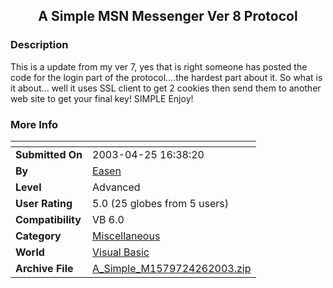 ﻿<div align="center">

## A Simple MSN Messenger Ver 8 Protocol


</div>

### Description

This is a update from my ver 7, yes that is right someone has posted the code for the login part of the protocol....the hardest part about it. So what is it about... well it uses SSL client to get 2 cookies then send them to another web site to get your final key! SIMPLE Enjoy!
 
### More Info
 


<span>             |<span>
---                |---
**Submitted On**   |2003-04-25 16:38:20
**By**             |[Easen](https://github.com/Planet-Source-Code/PSCIndex/blob/master/ByAuthor/easen.md)
**Level**          |Advanced
**User Rating**    |5.0 (25 globes from 5 users)
**Compatibility**  |VB 6\.0
**Category**       |[Miscellaneous](https://github.com/Planet-Source-Code/PSCIndex/blob/master/ByCategory/miscellaneous__1-1.md)
**World**          |[Visual Basic](https://github.com/Planet-Source-Code/PSCIndex/blob/master/ByWorld/visual-basic.md)
**Archive File**   |[A\_Simple\_M1579724262003\.zip](https://github.com/Planet-Source-Code/easen-a-simple-msn-messenger-ver-8-protocol__1-45051/archive/master.zip)








